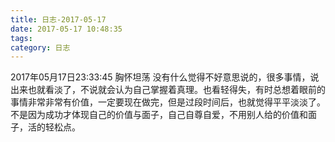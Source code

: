 ```yaml
---
title: 日志-2017-05-17
date: 2017-05-17 10:48:35
tags:
category: 日志
---
```

2017年05月17日23:33:45
胸怀坦荡
没有什么觉得不好意思说的，很多事情，说出来也就看淡了，不说就会认为自己掌握着真理。也看轻得失，有时总想着眼前的事情非常非常有价值，一定要现在做完，但是过段时间后，也就觉得平平淡淡了。不是因为成功才体现自己的价值与面子，自己自尊自爱，不用别人给的价值和面子，活的轻松点。
